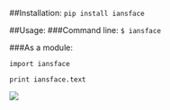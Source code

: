 ##Installation:
`pip install iansface`

##Usage:
###Command line:
`$ iansface`

###As a module:


`import iansface`

`print iansface.text`

![](https://giggles.hashbang.sh/iansface.gif)
